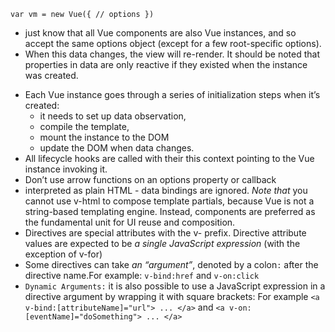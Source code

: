 `var vm = new Vue({ // options })`

- just know that all Vue components are also Vue instances, and so accept the same options object (except for a few root-specific options).
- When this data changes, the view will re-render. It should be noted that properties in data are only reactive if they existed when the instance was created.

* Each Vue instance goes through a series of initialization steps when it’s created:
  - it needs to set up data observation,
  - compile the template,
  - mount the instance to the DOM
  - update the DOM when data changes.
* All lifecycle hooks are called with their this context pointing to the Vue instance invoking it.
* Don’t use arrow functions on an options property or callback
* interpreted as plain HTML - data bindings are ignored. _Note that_ you cannot use v-html to compose template partials, because Vue is not a string-based templating engine. Instead, components are preferred as the fundamental unit for UI reuse and composition.
* Directives are special attributes with the v- prefix. Directive attribute values are expected to be _a single JavaScript expression_ (with the exception of v-for)
* Some directives can take _an “argument”_, denoted by a colon`:` after the directive name.For example: `v-bind:href` and `v-on:click`
* `Dynamic Arguments:` it is also possible to use a JavaScript expression in a directive argument by wrapping it with square brackets: For example `<a v-bind:[attributeName]="url"> ... </a>` and `<a v-on:[eventName]="doSomething"> ... </a>`
